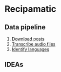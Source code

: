# Recipamatic

## Data pipeline

1. [Download posts](./scratch_space/insta_/load_.ipynb)
1. [Transcribe audio files](./scratch_space/whisper_/transcribe.ipynb)
1. [Identify languages](./scratch_space/langid_/identify.ipynb)

## IDEAs
